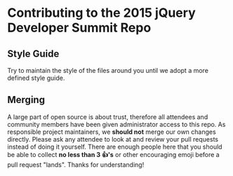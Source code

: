 # Contributing to the 2015 jQuery Developer Summit Repo

## Style Guide

Try to maintain the style of the files around you until we adopt a more defined style guide.

## Merging

A large part of open source is about trust, therefore all attendees and community members have been given administrator access to this repo.  As responsible project maintainers, we **should not** merge our own changes directly.  Please ask any attendee to look at and review your pull requests instead of doing it yourself.  There are enough people here that you should be able to collect **no less than 3 :+1:'s** or other encouraging emoji before a pull request "lands".  Thanks for understanding!